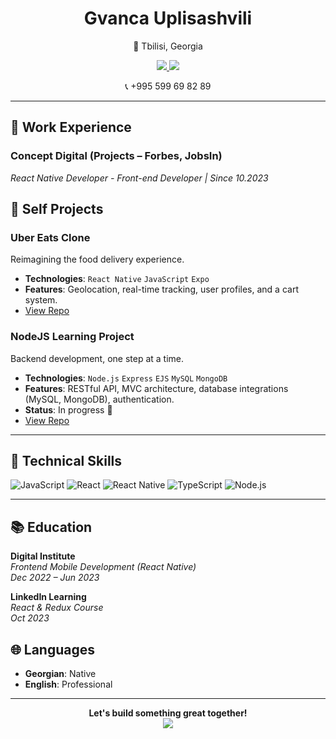 <div align="center">
 
  <h1>Gvanca Uplisashvili</h1>
  <p>📍 Tbilisi, Georgia</p>
  <a href="mailto:gvanca.uplisashvili@gmail.com">
    <img src="https://img.shields.io/badge/Email-D14836?style=for-the-badge&logo=gmail&logoColor=white" />
  </a>
  <a href="https://www.linkedin.com/in/gvanca-uplisashvili-57b543253/">
    <img src="https://img.shields.io/badge/LinkedIn-0077B5?style=for-the-badge&logo=linkedin&logoColor=white" />
  </a>
  <p>📞 +995 599 69 82 89</p>
</div>

---

## 💼 Work Experience

### Concept Digital (Projects – Forbes, JobsIn)
_React Native Developer - Front-end Developer | Since 10.2023_


## 🎨 Self Projects


### Uber Eats Clone
Reimagining the food delivery experience.
- **Technologies**: `React Native` `JavaScript` `Expo`
- **Features**: Geolocation, real-time tracking, user profiles, and a cart system.
- [View Repo](https://github.com/usarnameMe/Uber-app)

### NodeJS Learning Project
Backend development, one step at a time.
- **Technologies**: `Node.js` `Express` `EJS` `MySQL` `MongoDB`
- **Features**: RESTful API, MVC architecture, database integrations (MySQL, MongoDB), authentication.
- **Status**: In progress 🚧
- [View Repo](https://github.com/usarnameMe/NodeJS-learning)


---

## 🧰 Technical Skills

![JavaScript](https://img.shields.io/badge/JavaScript-F7DF1E?style=for-the-badge&logo=javascript&logoColor=black)
![React](https://img.shields.io/badge/React-61DAFB?style=for-the-badge&logo=react&logoColor=white)
![React Native](https://img.shields.io/badge/React_Native-0088CC?style=for-the-badge&logo=react&logoColor=white)
![TypeScript](https://img.shields.io/badge/TypeScript-007ACC?style=for-the-badge&logo=typescript&logoColor=white)
![Node.js](https://img.shields.io/badge/Node.js-43853D?style=for-the-badge&logo=node.js&logoColor=white)


---

## 📚 Education

**Digital Institute**  
_Frontend Mobile Development (React Native)_  
_Dec 2022 – Jun 2023_

**LinkedIn Learning**  
_React & Redux Course_  
_Oct 2023_  


## 🌐 Languages

- **Georgian**: Native  
- **English**: Professional

---

<div align="center">
  <b>Let's build something great together!</b><br>
  <a href="https://github.com/usarnameMe" title="Check out my projects!">
    <img src="https://img.shields.io/badge/-Projects-%23181717?style=for-the-badge&logo=github&logoColor=white" />
  </a>
</div>
